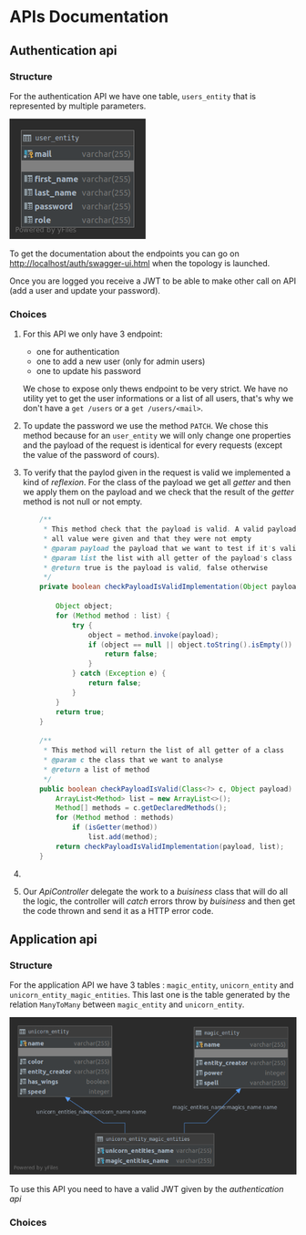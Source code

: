 # APIs Documentation
## Authentication api

### Structure 

For the authentication API we have one table, `users_entity` that is represented by multiple parameters.

![](auth_db.png)

To get the documentation about the endpoints you can go on [http://localhost/auth/swagger-ui.html](http://localhost/auth/swagger-ui.html) when the topology is launched.

Once you are logged you receive a JWT to be able to make other call on API (add a user and update your password).

### Choices

1. For this API we only have 3 endpoint:

   - one for authentication
   - one to add a new user (only for admin users)
   - one to update his password

   We chose to expose only thews endpoint to be very strict. We have no utility yet to get the user informations or a list of all users, that's why we don't have a `get /users` or a `get /users/<mail>`.

2. To update the password we use the method `PATCH`. We chose this method because for an `user_entity` we will only change one properties and the payload of the request is identical for every requests (except the value of the password of cours).

3. To verify that the paylod given in the request is valid we implemented a kind of _reflexion_. For the class of the payload we get all _getter_ and then we apply them on the payload and we check that the result of the _getter_ method is not null or not empty.

   ```java
       /**
        * This method check that the payload is valid. A valid payload mean that
        * all value were given and that they were not empty
        * @param payload the payload that we want to test if it's valid
        * @param list the list with all getter of the payload's class
        * @return true is the payload is valid, false otherwise
        */
       private boolean checkPayloadIsValidImplementation(Object payload, List<Method> list) {
   
           Object object;
           for (Method method : list) {
               try {
                   object = method.invoke(payload);
                   if (object == null || object.toString().isEmpty()) {
                       return false;
                   }
               } catch (Exception e) {
                   return false;
               }
           }
           return true;
       }
   
       /**
        * This method will return the list of all getter of a class
        * @param c the class that we want to analyse
        * @return a list of method
        */
       public boolean checkPayloadIsValid(Class<?> c, Object payload) {
           ArrayList<Method> list = new ArrayList<>();
           Method[] methods = c.getDeclaredMethods();
           for (Method method : methods)
               if (isGetter(method))
                   list.add(method);
           return checkPayloadIsValidImplementation(payload, list);
       }
   ```

4. 

5. Our _ApiController_ delegate the work to a _buisiness_ class that will do all the logic, the controller will _catch_ errors throw by _buisiness_ and then get the code thrown and send it as a HTTP error code.

## Application api

### Structure

For the application API we have 3 tables : `magic_entity`, `unicorn_entity` and `unicorn_entity_magic_entities`. This last one is the table generated by the relation `ManyToMany` between `magic_entity` and `unicorn_entity`.

![](app_db.png)

To use this API you need to have a valid JWT given by the _authentication api_ 

### Choices